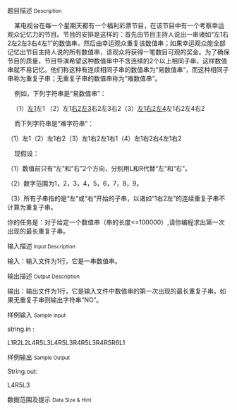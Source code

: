 <div class="panel panel-default">
<div class="area-title">
<span>
题目描述
<small>Description</small>
</span></div>
<div class="panel-body">

<p>    某电视台在每一个星期天都有一个福利彩票节目，在该节目中有一个考察幸运观众记忆力的节目。节目的安排是这样的：首先由节目主持人说出一串诸如“左1右2左2左3右4左1”的数值串，然后由幸运观众重复该数值串；如果幸运观众能全部记忆出节目主持人说的所有数值串，该观众将获得一笔数目可观的奖金。为了确保节目的质量，节目导演希望这种数值串中不含连续的2个以上相同子串，这样数值串就不易记忆。他们称这种有连续相同子串的数值串为“易数值串”，而这种相同子串称为重复子串；无重复子串的数值串称为“难数值串”。</p>
<p>    例如，下列字符串是“易数值串”：</p>
<p>   （1）<span style="text-decoration: underline;">左1</span>左1 （2）左1<span style="text-decoration: underline;">右2</span><span style="text-decoration: underline;">左3</span>右2左3右2（3）<span style="text-decoration: underline;">左1右2左4</span>左1右2左4右2</p>
<p>    而下列字符串是“难字符串”：</p>
<p>（1）左1（2）左1右2（3）左1右2左1右1（4）左1右2右4左1右2</p>
<p>    现假设：</p>
<p>（1）数值前只有“左”和“右”2个方向，分别用L和R代替“左”和“右”。</p>
<p>（2）数字范围为1，2，3，4，5，6，7，8，9。</p>
<p>（3）所有子串指的是“左”或“右”开始的子串，以诸如“1右2左”的连续重复子串不计算为重复子串。</p>
<p>你的任务是：对于给定一个数值串（串的长度&lt;=100000）,请你编程求出第一次出现的最长重复子串。</p>

</div>
</div>

<div class="panel panel-default">
<div class="area-title">
<span>
输入描述
<small>Input Description</small>
</span></div>
<div class="panel-body">
<p>输入：输入文件为1行，它是一串数值串。</p>

</div>
</div>
<div  class="panel panel-default">
<div class="area-title">
<span>
输出描述
<small>Output Description</small>
</span></div>
<div class="panel-body">

<p>输出：输出文件为1行，它是输入文件中数值串的第一次出现的最长重复子串。如果无重复子串则输出字符串&ldquo;NO&rdquo;。</p>

</div>
</div>


<div class="panel panel-default">
<div class="area-title">
<span>
样例输入
<small>Sample Input</small>
</span></div>
<div class="panel-body">
<p>string.in :</p>
<p>L1R2L2L4R5L3L4R5L3R4R5L3R4R5R6L1              </p>

</div>
</div>

<div class="panel panel-default">
<div class="area-title">
<span>
样例输出
<small>Sample Output</small>
</span></div>
<div class="panel-body">
<p>String.out:</p>
<p>L4R5L3</p>

</div>
</div>

<div class="panel panel-default">
<div class="area-title">
<span>
数据范围及提示
<small>Data Size & Hint</small>
</span></div>
<div class="panel-body">

</div>
</div>